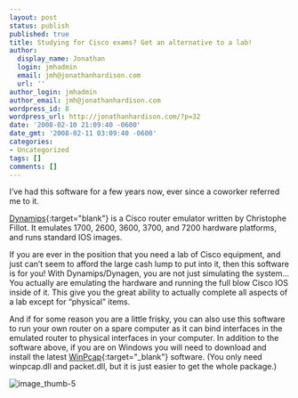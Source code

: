 ```yaml
---
layout: post
status: publish
published: true
title: Studying for Cisco exams? Get an alternative to a lab!
author:
  display_name: Jonathan
  login: jmhadmin
  email: jmh@jonathanhardison.com
  url: ''
author_login: jmhadmin
author_email: jmh@jonathanhardison.com
wordpress_id: 8
wordpress_url: http://jonathanhardison.com/?p=32
date: '2008-02-10 21:09:40 -0600'
date_gmt: '2008-02-11 03:09:40 -0600'
categories:
- Uncategorized
tags: []
comments: []
---
```

I’ve had this software for a few years now, ever since a coworker referred me to it.

[Dynamips](http://sourceforge.net/project/showfiles.php?group_id=160317){:target="blank"} is a Cisco router emulator written by Christophe Fillot. It emulates 1700, 2600, 3600, 3700, and 7200 hardware platforms, and runs standard IOS images.

If you are ever in the position that you need a lab of Cisco equipment, and just can’t
 seem to afford the large cash lump to put into it, then this software is for you! With
 Dynamips/Dynagen, you are not just simulating the system… You actually are emulating
 the hardware and running the full blow Cisco IOS inside of it.
 This give you the great ability to actually complete all aspects of a lab except for “physical”
 items.

And if for some reason you are a little frisky, you can also use this software to run your own
 router on a spare computer as it can bind interfaces in the emulated router to physical interfaces
 in your computer.
 In addition to the software above, if you are on Windows you will need to download and install
 the latest [WinPcap](http://www.mirrorservice.org/sites/ftp.wiretapped.net/pub/security/packet-capture/winpcap/install/default.htm){:target="_blank"} software. (You only need winpcap.dll and packet.dll, but it is just easier to get the whole package.)

![image\_thumb-5]({{site.base}}/imagecontent/2008/09/image-thumb-5-thumb.png)
